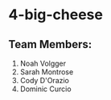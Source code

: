 # 4-big-cheese
## Team Members:
1. Noah Volgger
2. Sarah Montrose
3. Cody D'Orazio
4. Dominic Curcio
